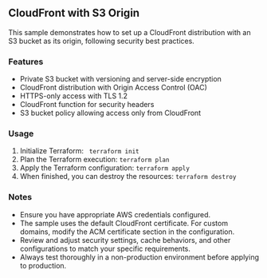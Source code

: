 ## CloudFront with S3 Origin

This sample demonstrates how to set up a CloudFront distribution with an S3 bucket as its origin, following security best practices.

### Features

- Private S3 bucket with versioning and server-side encryption
- CloudFront distribution with Origin Access Control (OAC)
- HTTPS-only access with TLS 1.2
- CloudFront function for security headers
- S3 bucket policy allowing access only from CloudFront

### Usage

1. Initialize Terraform: ` terraform init`
2. Plan the Terraform execution: `terraform plan`
3. Apply the Terraform configuration: `terraform apply`
4. When finished, you can destroy the resources: `terraform destroy`

### Notes

- Ensure you have appropriate AWS credentials configured.
- The sample uses the default CloudFront certificate. For custom domains, modify the ACM certificate section in the configuration.
- Review and adjust security settings, cache behaviors, and other configurations to match your specific requirements.
- Always test thoroughly in a non-production environment before applying to production.